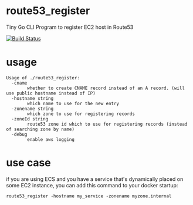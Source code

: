# route53_register

Tiny Go CLI Program to register EC2 host in Route53

[![Build Status](https://travis-ci.org/reflog/route53_register.svg?branch=master)](https://travis-ci.org/reflog/route53_register)

# usage

```
Usage of ./route53_register:
  -cname
        whether to create CNAME record instead of an A record. (will use public hostname instead of IP)
  -hostname string
        which name to use for the new entry
  -zonename string
        which zone to use for registering records
  -zoneId string
        route53 zone id which to use for registering records (instead of searching zone by name)
  -debug
        enable aws logging
```

# use case

if you are using ECS and you have a service that's dynamically placed on some EC2 instance, you can add this command to your docker startup:

`route53_register -hostname my_service -zonename myzone.internal`
